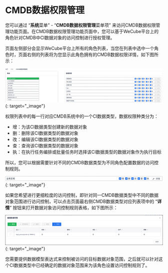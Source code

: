 # CMDB数据权限管理

您可以通过 “**系统**菜单” - “**CMDB数据权限管理**菜单项” 来访问CMDB数据权限管理功能页面。在CMDB数据权限管理功能页面中，您可以基于WeCube平台上的角色针对CMDB中CI数据对象的访问控制进行授权管理。

页面左侧部分会显示WeCube平台上所有的角色列表，当您在列表中选中一个角色时，页面右侧的列表将为您显示此角色拥有的CMDB数据权限详情，如下图所示：

[![CMDB数据权限](images/cmdb-model/cmdb-data-permission.png)](images/cmdb-model/cmdb-data-permission.png){: target="\_image"}

权限列表中的每一行对应CMDB系统中的一个CI数据类型，数据权限种类分为：

- 增：为该CI数据类型创建新的数据对象
- 删：删除该CI数据类型的数据对象
- 改：编辑该CI数据类型的数据对象
- 查：查询该CI数据类型的数据对象
- 执：在执行任务编排或批量任务时选择该CI数据类型的数据对象作为执行目标

所以，您可以根据需要针对不同的CMDB数据类型为不同角色配置数据的访问控制规则。

[![CMDB数据类型访问控制](images/cmdb-model/data-type-permission.png)](images/cmdb-model/data-type-permission.png){: target="\_image"}

如果您希望进行更细粒度的访问控制，即针对同一CMDB数据类型中不同的数据对象范围进行访问控制，可以点击页面最右侧CMDB数据类型对应列表项中的 “**详情**” 按钮来打开数据对象访问控制规则表格，如下图所示：

[![CMDB数据对象访问控制](images/cmdb-model/data-object-permission.png)](images/cmdb-model/data-object-permission.png){: target="\_image"}

您需要提供数据模型表达式来控制被访问的目标数据对象范围，之后就可以针对这个CI数据类型中已经确定的数据对象范围来为该角色设置访问控制规则了。
